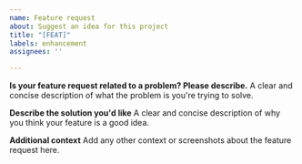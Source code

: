 ```yaml
---
name: Feature request
about: Suggest an idea for this project
title: "[FEAT]"
labels: enhancement
assignees: ''

---
```


**Is your feature request related to a problem? Please describe.**
A clear and concise description of what the problem is you're trying to solve.

**Describe the solution you'd like**
A clear and concise description of why you think your feature is a good idea.

**Additional context**
Add any other context or screenshots about the feature request here.
